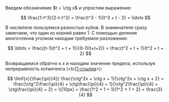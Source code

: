 Введем обозначение $t = \ctg x$ и упростим выражение:

$$ \frac{1-t^3}{2-t-t^3} = \frac{t^3 - 1}{t^3 + t - 2} = \ldots $$

В числителе пользуемся разностью кубов. В знаменателе сразу замечаем, что один из корней равен $1$. С помощью деления многочленов уголком находим требуемое разложение:

$$ \ldots = \frac{(t-1)(t^2 + t + 1)}{(t-1)(t+t+2)} = \frac{t^2 + t + 1}{t^2 + t + 2} $$

Возвращаемся обратно к $x$ и находим значение предела, используя непрерывность котангенса (<b:[П-ссылка](advanced/proto/f-continuity/trigonom)>):

$$ \limf{x}{\frac{\pi}{4}} \frac{\ctg^2x + \ctg x + 1}{\ctg^2x + \ctg x + 2} = \frac{\ctg^2\frac{\pi}{4} + \ctg\frac{\pi}{4} + 1}{\ctg^2\frac{\pi}{4} + \ctg\frac{\pi}{4} + 2} = \\[10px] = \frac{1^2 + 1 + 1}{1^2 + 1 + 2} = \frac{3}{4} $$
